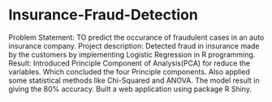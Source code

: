# Insurance-Fraud-Detection
Problem Statement: TO predict the occurance of fraudulent cases in an auto insurance company.
Project description: Detected fraud in insurance made by the customers by implementing Logistic Regression in R programming. Result: Introduced Principle Component of Analysis(PCA) for reduce the variables. Which concluded the four Principle
components. Also applied some statistical methods like Chi-Squared and ANOVA. The model result in giving the 80%
accuracy. Built a web application using package R Shiny.
